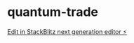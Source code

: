 # quantum-trade

[Edit in StackBlitz next generation editor ⚡️](https://stackblitz.com/~/github.com/NEOZKAR/quantum-trade)